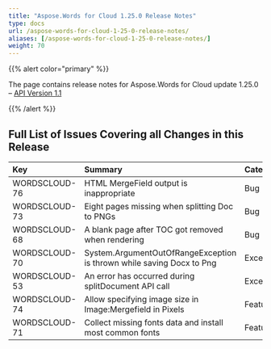 ```yaml
---
title: "Aspose.Words for Cloud 1.25.0 Release Notes"
type: docs
url: /aspose-words-for-cloud-1-25-0-release-notes/
aliases: [/aspose-words-for-cloud-1-25-0-release-notes/]
weight: 70
---
```


{{% alert color="primary" %}} 

The page contains release notes for Aspose.Words for Cloud update 1.25.0 – [API Version 1.1](http://api.aspose.com/v1.1/swagger/ui/index)

{{% /alert %}} 

## Full List of Issues Covering all Changes in this Release

|Key|Summary|Category|
| :- | :- | :- |
|WORDSCLOUD-76 |HTML MergeField output is inappropriate |Bug |
|WORDSCLOUD-73 |Eight pages missing when splitting Doc to PNGs |Bug |
|WORDSCLOUD-68 |A blank page after TOC got removed when rendering |Bug |
|WORDSCLOUD-70 |System.ArgumentOutOfRangeException is thrown while saving Docx to Png |Exception |
|WORDSCLOUD-53 |An error has occurred during splitDocument API call |Exception |
|WORDSCLOUD-74 |Allow specifying image size in Image:Mergefield in Pixels |Feature |
|WORDSCLOUD-71 |Collect missing fonts data and install most common fonts |Feature |

